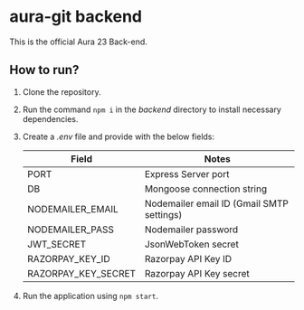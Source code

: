 # aura-git backend

This is the official Aura 23 Back-end.

## How to run?

1. Clone the repository.
2. Run the command `npm i` in the _backend_ directory to install necessary dependencies.
3. Create a _.env_ file and provide with the below fields:

   | Field               | Notes                                     |
   | ------------------- | ----------------------------------------- |
   | PORT                | Express Server port                       |
   | DB                  | Mongoose connection string                |
   | NODEMAILER_EMAIL    | Nodemailer email ID (Gmail SMTP settings) |
   | NODEMAILER_PASS     | Nodemailer password                       |
   | JWT_SECRET          | JsonWebToken secret                       |
   | RAZORPAY_KEY_ID     | Razorpay API Key ID                       |
   | RAZORPAY_KEY_SECRET | Razorpay API Key secret                   |

4. Run the application using `npm start`.
